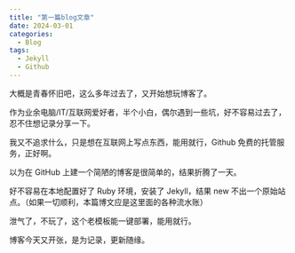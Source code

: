 ```yaml
---
title: "第一篇blog文章"
date: 2024-03-01
categories:
  - Blog
tags:
  - Jekyll
  - Github
---
```


大概是青春怀旧吧，这么多年过去了，又开始想玩博客了。

作为业余电脑/IT/互联网爱好者，半个小白，偶尔遇到一些坑，好不容易过去了，忍不住想记录分享一下。

我又不追求什么，只是想在互联网上写点东西，能用就行，Github 免费的托管服务，正好啊。

以为在 GitHub 上建一个简陋的博客是很简单的，结果折腾了一天。

好不容易在本地配置好了 Ruby 环境，安装了 Jekyll，结果 new 不出一个原始站点。（如果一切顺利，本篇博文应是这里面的各种流水账）

泄气了，不玩了，这个老模板能一键部署，能用就行。

博客今天又开张，是为记录，更新随缘。
